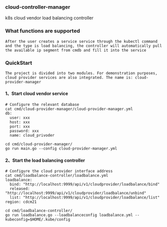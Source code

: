### cloud-controller-manager
k8s cloud vendor load balancing controller

### What functions are supported
```text
After the user creates a service service through the kubectl command and the type is load balancing, the controller will automatically pull the available ip segment from cmdb and fill it into the service
```
### QuickStart
```text
The project is divided into two modules. For demonstration purposes, cloud provider services are also integrated. The name is: cloud-provider-manager
```
#### 1、Start cloud vendor service
```shell
# Configure the relevant database
cat cmd/cloud-provider-manager/cloud-provider-manager.yml
db:
  user: xxx
  host: xxx
  port: xxx
  password: xxx
  name: cloud_privoder
```
```shell
cd cmd/cloud-provider-manager/ 
go run main.go --config cloud-provider-manager.yml
```

#### 2、Start the load balancing controller
```shell
# Configure the cloud provider interface address
cat cmd/loadbalance-controller/loadbalance.yml
loadbalance:
  bind: "http://localhost:9999/api/v1/cloudprovider/loadbalance/bind"
  released: "http://localhost:9999/api/v1/cloudprovider/loadbalance/unbind"
  list: "http://localhost:9999/api/v1/cloudprovider/loadbalance/list"
region: cdcm21
```
```shell
cd cmd/loadbalance-controller/
go run loadbalance.go --loadbalanceconfig loadbalance.yml --kubeconfig=$HOME/.kube/config
```
